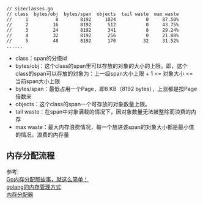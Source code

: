 
```
// sizeclasses.go
// class  bytes/obj  bytes/span  objects  tail waste  max waste
//     1          8        8192     1024           0     87.50%
//     2         16        8192      512           0     43.75%
//     3         24        8192      341           8     29.24%
//     4         32        8192      256           0     21.88%
//     5         48        8192      170          32     31.52%
......
```

* class：span的分级id
* bytes/obj：这个class的span里可以存放的对象的大小的上限。即，这个class的span可以存放的对象为：上一级span大小上限 + 1 <= 对象大小 <= 当前span大小上限
* bytes/span：最低占用一个Page，即8 KB（8192 bytes），上涨都是按Page倍数来
* objects：这个class的span一个可存放的对象数量上限。
* tail waste：在span中对象满载的情况下，因对象数量无法被整除而浪费的内存
* max waste：最大内存浪费情况，每一个放进该span的对象大小都是最小值的情况，浪费的内存量


## 内存分配流程

参考:     
[Go内存分配那些事，就这么简单！](https://mp.weixin.qq.com/s/3gGbJaeuvx4klqcv34hmmw)     
[golang的内存管理方式](https://zhuanlan.zhihu.com/p/383105933)   
[内存分配器](https://draveness.me/golang/docs/part3-runtime/ch07-memory/golang-memory-allocator/)